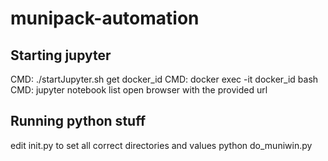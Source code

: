 # munipack-automation

## Starting jupyter

CMD: ./startJupyter.sh
get docker_id
CMD: docker exec -it docker_id bash
CMD: jupyter notebook list
open browser with the provided url

## Running python stuff

edit init.py to set all correct directories and values
python do_muniwin.py
